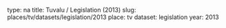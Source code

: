 type: na
title: Tuvalu / Legislation (2013)
slug: places/tv/datasets/legislation/2013
place: tv
dataset: legislation
year: 2013
